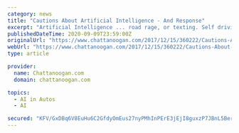 ```yaml
---
category: news
title: "Cautions About Artificial Intelligence - And Response"
excerpt: "Artificial Intelligence ... road rage, or texting. Self driving cars don’t get tired, they don’t get distracted, and they don’t speed. The point is, these machines have potential to be ..."
publishedDateTime: 2020-09-09T23:59:00Z
originalUrl: "https://www.chattanoogan.com/2017/12/15/360222/Cautions-About-Artificial-Intelligence.aspx"
webUrl: "https://www.chattanoogan.com/2017/12/15/360222/Cautions-About-Artificial-Intelligence.aspx"
type: article

provider:
  name: Chattanoogan.com
  domain: chattanoogan.com

topics:
  - AI in Autos
  - AI

secured: "KFV/GxDBq6V8EuHu6C2GfdyOmEus27nyPMhInPErE3jEjI8guxzP7JBnL5Ber0E+Gw3yunuOqnwNcZaR3HwrvUtuOAA7pQgk5QqZkUJdchfnhUHkWxRIouNvJ5YKSptgqQ51XgtmAAYktzFdR3mYBHIAbCYr4OkYB6HIAy6BwUZe5W0MlxqtS4O/h2YnDXBFIQpS8jrhkbvU55zonHqzMTH9wiWHjGX5wT7FwU6bS6mm2dSWBJqlF1cV29nEvU+7PQxB1wh74vd1A/M2zT5xPLDvw3sv2BfHePF87d7ybZlgwer4VW5tQab9ifPT9Yn3arR8S2Y1LA6DIaFZwHnRuLWec1+yLAdBr6/47Rl1PEc=;H11eYuP3OVOXELKcB1MJSg=="
---
```


